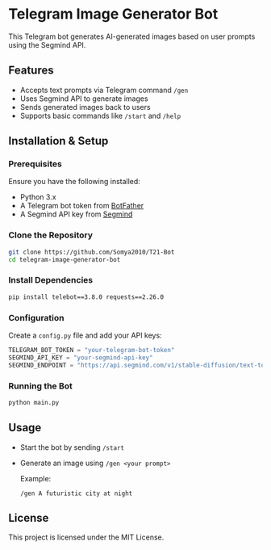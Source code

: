 # Telegram Image Generator Bot

This Telegram bot generates AI-generated images based on user prompts using the Segmind API.

## Features
- Accepts text prompts via Telegram command `/gen`
- Uses Segmind API to generate images
- Sends generated images back to users
- Supports basic commands like `/start` and `/help`

## Installation & Setup

### Prerequisites
Ensure you have the following installed:
- Python 3.x
- A Telegram bot token from [BotFather](https://t.me/BotFather)
- A Segmind API key from [Segmind](https://segmind.com)

### Clone the Repository
```bash
git clone https://github.com/Somya2010/T21-Bot
cd telegram-image-generator-bot
```

### Install Dependencies
```bash
pip install telebot==3.8.0 requests==2.26.0
```

### Configuration
Create a `config.py` file and add your API keys:
```python
TELEGRAM_BOT_TOKEN = "your-telegram-bot-token"
SEGMIND_API_KEY = "your-segmind-api-key"
SEGMIND_ENDPOINT = "https://api.segmind.com/v1/stable-diffusion/text-to-image"
```

### Running the Bot
```bash
python main.py
```

## Usage
- Start the bot by sending `/start`
- Generate an image using `/gen <your prompt>`
  
  Example:
  ```
  /gen A futuristic city at night
  ```

## License
This project is licensed under the MIT License.



